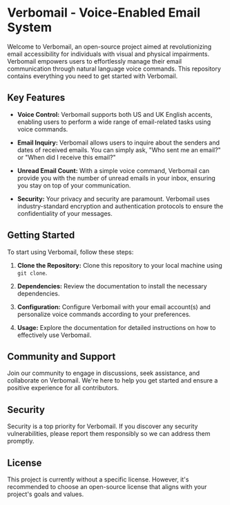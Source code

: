# Verbomail - Voice-Enabled Email System

Welcome to Verbomail, an open-source project aimed at revolutionizing email accessibility for individuals with visual and physical impairments. Verbomail empowers users to effortlessly manage their email communication through natural language voice commands. This repository contains everything you need to get started with Verbomail.

## Key Features

- **Voice Control:** Verbomail supports both US and UK English accents, enabling users to perform a wide range of email-related tasks using voice commands.

- **Email Inquiry:** Verbomail allows users to inquire about the senders and dates of received emails. You can simply ask, "Who sent me an email?" or "When did I receive this email?"

- **Unread Email Count:** With a simple voice command, Verbomail can provide you with the number of unread emails in your inbox, ensuring you stay on top of your communication.

- **Security:** Your privacy and security are paramount. Verbomail uses industry-standard encryption and authentication protocols to ensure the confidentiality of your messages.

## Getting Started

To start using Verbomail, follow these steps:

1. **Clone the Repository:** Clone this repository to your local machine using `git clone`.

2. **Dependencies:** Review the documentation to install the necessary dependencies.

3. **Configuration:** Configure Verbomail with your email account(s) and personalize voice commands according to your preferences.

4. **Usage:** Explore the documentation for detailed instructions on how to effectively use Verbomail.

## Community and Support

Join our community to engage in discussions, seek assistance, and collaborate on Verbomail. We're here to help you get started and ensure a positive experience for all contributors.

## Security

Security is a top priority for Verbomail. If you discover any security vulnerabilities, please report them responsibly so we can address them promptly.

## License

This project is currently without a specific license. However, it's recommended to choose an open-source license that aligns with your project's goals and values.
